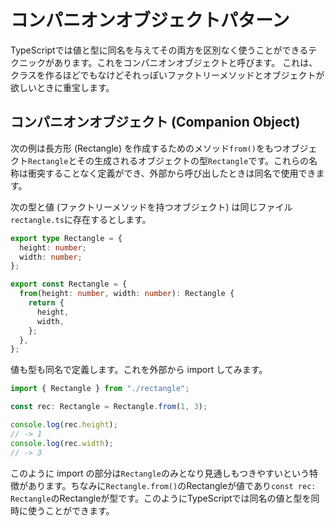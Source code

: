 # コンパニオンオブジェクトパターン

TypeScriptでは値と型に同名を与えてその両方を区別なく使うことができるテクニックがあります。これをコンパニオンオブジェクトと呼びます。
これは、クラスを作るほどでもなけどそれっぽいファクトリーメソッドとオブジェクトが欲しいときに重宝します。

## コンパニオンオブジェクト (Companion Object)

次の例は長方形 (Rectangle) を作成するためのメソッド`from()`をもつオブジェクト`Rectangle`とその生成されるオブジェクトの型`Rectangle`です。これらの名称は衝突することなく定義ができ、外部から呼び出したときは同名で使用できます。

次の型と値 (ファクトリーメソッドを持つオブジェクト) は同じファイル`rectangle.ts`に存在するとします。

```typescript
export type Rectangle = {
  height: number;
  width: number;
};

export const Rectangle = {
  from(height: number, width: number): Rectangle {
    return {
      height,
      width,
    };
  },
};
```

値も型も同名で定義します。これを外部から import してみます。

```typescript
import { Rectangle } from "./rectangle";

const rec: Rectangle = Rectangle.from(1, 3);

console.log(rec.height);
// -> 1
console.log(rec.width);
// -> 3
```

このように import の部分は`Rectangle`のみとなり見通しもつきやすいという特徴があります。ちなみに`Rectangle.from()`のRectangleが値であり`const rec: Rectangle`のRectangleが型です。このようにTypeScriptでは同名の値と型を同時に使うことができます。
